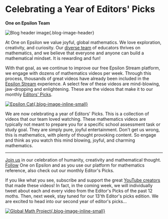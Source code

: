 # Celebrating a Year of Editors' Picks

**One on Epsilon Team**

![Blog header image](https://es-app.com/assets/pix18a.jpg){.blog-image-header}

At One on Epsilon we value joyful, global mathematics. We love exploration, creativity, and curiosity. Our [diverse team](https://oneonepsilon.com/epsilonstream/#content-team) of educators thrives on mathematics, and we believe that everyone and anyone can build a mathematical mindset. It is rewarding and fun!

With that goal, as we continue to improve our free Epsilon Stream platform, we engage with dozens of mathematics videos per week. Through this process, thousands of great videos have already been included in the [Epsilon Stream](https://oneonepsilon.com/epsilonstream/) experience. A select few of these videos are mind-blowing, jaw-dropping and enlightening. These are the videos that make it to our monthly [Editors' Picks](https://epsilonstream.com/topic/editorspicks/).

[![Epsilon Cat](https://es-app.com/assets/ef78xv.png){.blog-image-inline-small}](https://epsilonstream.com/topic/editorspicks/)

We are now celebrating a year of Editors' Picks. This is a collection of videos that our team loved watching. These mathematics videos are typically not meant to prepare you for a specific school assessment task or study goal. They are simply pure, joyful entertainment. Don't get us wrong, this is mathematics, with plenty of thought provoking content. So engage and think as you watch this mind blowing, joyful, and charming mathematics.

***

[Join us](https://oneonepsilon.com/register/) in our celebration of humanity, creativity and mathematical thought. [Follow](https://twitter.com/OneOnEpsilon) One on Epsilon and as you use our platform for mathematics reference, also check out our monthly Editor's Picks.

If you like what you see, subscribe and support the great [YouTube creators](https://epsilonstream.com/topic/channels/) that made these videos! In fact, in the coming week, we will individually tweet about each and every video from the Editor's Picks of the past 12 moths. Then, next week, stay tuned for our 13'th Editor's picks edition. We are excited to head into our second year of editor's picks...


[![Global Math Project](https://es-app.com/blog-assets/epsEditor.jpg){.blog-image-inline-small}](https://oneonepsilon.com/register/)
